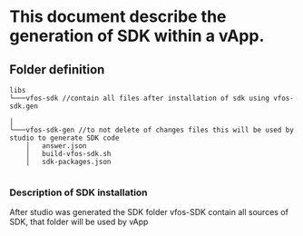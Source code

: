 
# This document describe the generation of SDK within a vApp.


## Folder definition


```
libs
└───vfos-sdk //contain all files after installation of sdk using vfos-sdk.gen

│   
└───vfos-sdk-gen //to not delete of changes files this will be used by studio to generate SDK code
    │   answer.json
    │   build-vfos-sdk.sh
    │   sdk-packages.json
    
```

### Description of SDK installation

After studio was generated the SDK folder vfos-SDK contain all sources of SDK, that folder will be used by vApp